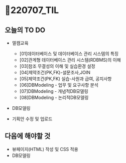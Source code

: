 # 📝220707_TIL

## 오늘의 TO DO

- 멀캠교육

  - [01]데이터베이스 및 데이터베이스 관리 시스템의 특징
  - [02]관계형 데이터베이스 관리 시스템(RDBMS)의 이해
  - [03]참조 무결성의 이해 및 실습환경 설정
  - [04]제약조건(PK,FK)-설문조사,JOIN
  - [05]제약조건(PK,FK) 실습-사원과 급여, 공지사항
  - [06]DBModeling - 업무 및 요구사항 분석
  - [07]DBModeling - 개념적DB모델링
  - [08]DBModeling - 논리적DB모델링

- DB모델링

- 기획안 수정 및 업로드

  

## 다음에 해야할 것

- 뷰페이지(HTML) 작성 및 CSS 적용
- DB모델링
